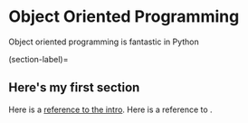 # Object Oriented Programming 

Object oriented programming is fantastic in Python

(section-label)=
## Here's my first section

Here is a [reference to the intro](../intro.md). Here is a reference to [](section-label).
